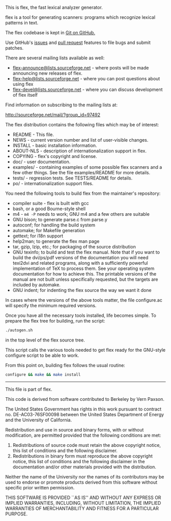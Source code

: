 This is flex, the fast lexical analyzer generator.

flex is a tool for generating scanners: programs which recognize
lexical patterns in text.

The flex codebase is kept in
[Git on GitHub.](https://github.com/westes/flex)

Use GitHub's [issues](https://github.com/westes/flex/issues) and
[pull request](https://github.com/westes/flex) features to file bugs
and submit patches.

There are several mailing lists available as well:

* flex-announce@lists.sourceforge.net - where posts will be made
  announcing new releases of flex.
* flex-help@lists.sourceforge.net - where you can post questions about
  using flex
* flex-devel@lists.sourceforge.net - where you can discuss development
  of flex itself

Find information on subscribing to the mailing lists at:

http://sourceforge.net/mail/?group_id=97492

The flex distribution contains the following files which may be of
interest:

* README - This file.
* NEWS - current version number and list of user-visible changes.
* INSTALL - basic installation information.
* ABOUT-NLS - description of internationalization support in flex.
* COPYING - flex's copyright and license.
* doc/ - user documentation.
* examples/ - containing examples of some possible flex scanners and a
              few other things. See the file examples/README for more
              details.
* tests/ - regression tests. See TESTS/README for details.
* po/ - internationalization support files.

You need the following tools to build flex from the maintainer's
repository:

* compiler suite - flex is built with gcc
* bash, or a good Bourne-style shell
* m4 - `m4 -P` needs to work; GNU m4 and a few others are suitable
* GNU bison;  to generate parse.c from parse.y
* autoconf; for handling the build system
* automake; for Makefile generation
* gettext; for i18n support
* help2man; to generate the flex man page
* tar, gzip, lzip, etc.; for packaging of the source distribution
* GNU texinfo; to build and test the flex manual. Note that if you want
  to build the dvi/ps/pdf versions of the documentation you will need
  texi2dvi and related programs, along with a sufficiently powerful
  implementation of TeX to process them. See your operating system
  documentation for how to achieve this. The printable versions of the
  manual are not built unless specifically requested, but the targets
  are included by automake.
* GNU indent; for indenting the flex source the way we want it done

In cases where the versions of the above tools matter, the file
configure.ac will specify the minimum required versions.

Once you have all the necessary tools installed, life becomes
simple. To prepare the flex tree for building, run the script:

```bash
./autogen.sh
```

in the top level of the flex source tree.

This script calls the various tools needed to get flex ready for the
GNU-style configure script to be able to work.

From this point on, building flex follows the usual routine:

```bash
configure && make && make install
```

---

This file is part of flex.

This code is derived from software contributed to Berkeley by
Vern Paxson.

The United States Government has rights in this work pursuant
to contract no. DE-AC03-76SF00098 between the United States
Department of Energy and the University of California.

Redistribution and use in source and binary forms, with or without
modification, are permitted provided that the following conditions
are met:

1. Redistributions of source code must retain the above copyright
   notice, this list of conditions and the following disclaimer.
2. Redistributions in binary form must reproduce the above copyright
   notice, this list of conditions and the following disclaimer in the
   documentation and/or other materials provided with the distribution.

Neither the name of the University nor the names of its contributors
may be used to endorse or promote products derived from this software
without specific prior written permission.

THIS SOFTWARE IS PROVIDED ``AS IS'' AND WITHOUT ANY EXPRESS OR
IMPLIED WARRANTIES, INCLUDING, WITHOUT LIMITATION, THE IMPLIED
WARRANTIES OF MERCHANTABILITY AND FITNESS FOR A PARTICULAR
PURPOSE.
